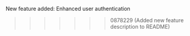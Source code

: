 New feature added: Enhanced user authentication
>>>>>>> 0878229 (Added new feature description to README)
